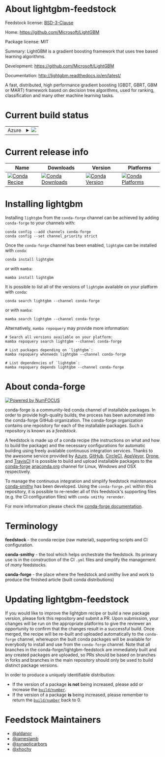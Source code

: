 About lightgbm-feedstock
========================

Feedstock license: [BSD-3-Clause](https://github.com/conda-forge/lightgbm-feedstock/blob/main/LICENSE.txt)

Home: https://github.com/Microsoft/LightGBM

Package license: MIT

Summary: LightGBM is a gradient boosting framework that uses tree based learning algorithms.

Development: https://github.com/Microsoft/LightGBM

Documentation: http://lightgbm.readthedocs.io/en/latest/

A fast, distributed, high performance gradient boosting (GBDT, GBRT, GBM or MART) framework based on decision tree algorithms, used for ranking, classification and many other machine learning tasks.


Current build status
====================


<table>
    
  <tr>
    <td>Azure</td>
    <td>
      <details>
        <summary>
          <a href="https://dev.azure.com/conda-forge/feedstock-builds/_build/latest?definitionId=5067&branchName=main">
            <img src="https://dev.azure.com/conda-forge/feedstock-builds/_apis/build/status/lightgbm-feedstock?branchName=main">
          </a>
        </summary>
        <table>
          <thead><tr><th>Variant</th><th>Status</th></tr></thead>
          <tbody><tr>
              <td>linux_64_c_compiler_version11c_stdlib_version2.17cuda_compilernvcccuda_compiler_version11.8cxx_compiler_version11implcpupython3.10.____cpython</td>
              <td>
                <a href="https://dev.azure.com/conda-forge/feedstock-builds/_build/latest?definitionId=5067&branchName=main">
                  <img src="https://dev.azure.com/conda-forge/feedstock-builds/_apis/build/status/lightgbm-feedstock?branchName=main&jobName=linux&configuration=linux%20linux_64_c_compiler_version11c_stdlib_version2.17cuda_compilernvcccuda_compiler_version11.8cxx_compiler_version11implcpupython3.10.____cpython" alt="variant">
                </a>
              </td>
            </tr><tr>
              <td>linux_64_c_compiler_version11c_stdlib_version2.17cuda_compilernvcccuda_compiler_version11.8cxx_compiler_version11implcpupython3.11.____cpython</td>
              <td>
                <a href="https://dev.azure.com/conda-forge/feedstock-builds/_build/latest?definitionId=5067&branchName=main">
                  <img src="https://dev.azure.com/conda-forge/feedstock-builds/_apis/build/status/lightgbm-feedstock?branchName=main&jobName=linux&configuration=linux%20linux_64_c_compiler_version11c_stdlib_version2.17cuda_compilernvcccuda_compiler_version11.8cxx_compiler_version11implcpupython3.11.____cpython" alt="variant">
                </a>
              </td>
            </tr><tr>
              <td>linux_64_c_compiler_version11c_stdlib_version2.17cuda_compilernvcccuda_compiler_version11.8cxx_compiler_version11implcpupython3.12.____cpython</td>
              <td>
                <a href="https://dev.azure.com/conda-forge/feedstock-builds/_build/latest?definitionId=5067&branchName=main">
                  <img src="https://dev.azure.com/conda-forge/feedstock-builds/_apis/build/status/lightgbm-feedstock?branchName=main&jobName=linux&configuration=linux%20linux_64_c_compiler_version11c_stdlib_version2.17cuda_compilernvcccuda_compiler_version11.8cxx_compiler_version11implcpupython3.12.____cpython" alt="variant">
                </a>
              </td>
            </tr><tr>
              <td>linux_64_c_compiler_version11c_stdlib_version2.17cuda_compilernvcccuda_compiler_version11.8cxx_compiler_version11implcpupython3.8.____cpython</td>
              <td>
                <a href="https://dev.azure.com/conda-forge/feedstock-builds/_build/latest?definitionId=5067&branchName=main">
                  <img src="https://dev.azure.com/conda-forge/feedstock-builds/_apis/build/status/lightgbm-feedstock?branchName=main&jobName=linux&configuration=linux%20linux_64_c_compiler_version11c_stdlib_version2.17cuda_compilernvcccuda_compiler_version11.8cxx_compiler_version11implcpupython3.8.____cpython" alt="variant">
                </a>
              </td>
            </tr><tr>
              <td>linux_64_c_compiler_version11c_stdlib_version2.17cuda_compilernvcccuda_compiler_version11.8cxx_compiler_version11implcpupython3.9.____cpython</td>
              <td>
                <a href="https://dev.azure.com/conda-forge/feedstock-builds/_build/latest?definitionId=5067&branchName=main">
                  <img src="https://dev.azure.com/conda-forge/feedstock-builds/_apis/build/status/lightgbm-feedstock?branchName=main&jobName=linux&configuration=linux%20linux_64_c_compiler_version11c_stdlib_version2.17cuda_compilernvcccuda_compiler_version11.8cxx_compiler_version11implcpupython3.9.____cpython" alt="variant">
                </a>
              </td>
            </tr><tr>
              <td>linux_64_c_compiler_version11c_stdlib_version2.17cuda_compilernvcccuda_compiler_version11.8cxx_compiler_version11implcudapython3.10.____cpython</td>
              <td>
                <a href="https://dev.azure.com/conda-forge/feedstock-builds/_build/latest?definitionId=5067&branchName=main">
                  <img src="https://dev.azure.com/conda-forge/feedstock-builds/_apis/build/status/lightgbm-feedstock?branchName=main&jobName=linux&configuration=linux%20linux_64_c_compiler_version11c_stdlib_version2.17cuda_compilernvcccuda_compiler_version11.8cxx_compiler_version11implcudapython3.10.____cpython" alt="variant">
                </a>
              </td>
            </tr><tr>
              <td>linux_64_c_compiler_version11c_stdlib_version2.17cuda_compilernvcccuda_compiler_version11.8cxx_compiler_version11implcudapython3.11.____cpython</td>
              <td>
                <a href="https://dev.azure.com/conda-forge/feedstock-builds/_build/latest?definitionId=5067&branchName=main">
                  <img src="https://dev.azure.com/conda-forge/feedstock-builds/_apis/build/status/lightgbm-feedstock?branchName=main&jobName=linux&configuration=linux%20linux_64_c_compiler_version11c_stdlib_version2.17cuda_compilernvcccuda_compiler_version11.8cxx_compiler_version11implcudapython3.11.____cpython" alt="variant">
                </a>
              </td>
            </tr><tr>
              <td>linux_64_c_compiler_version11c_stdlib_version2.17cuda_compilernvcccuda_compiler_version11.8cxx_compiler_version11implcudapython3.12.____cpython</td>
              <td>
                <a href="https://dev.azure.com/conda-forge/feedstock-builds/_build/latest?definitionId=5067&branchName=main">
                  <img src="https://dev.azure.com/conda-forge/feedstock-builds/_apis/build/status/lightgbm-feedstock?branchName=main&jobName=linux&configuration=linux%20linux_64_c_compiler_version11c_stdlib_version2.17cuda_compilernvcccuda_compiler_version11.8cxx_compiler_version11implcudapython3.12.____cpython" alt="variant">
                </a>
              </td>
            </tr><tr>
              <td>linux_64_c_compiler_version11c_stdlib_version2.17cuda_compilernvcccuda_compiler_version11.8cxx_compiler_version11implcudapython3.8.____cpython</td>
              <td>
                <a href="https://dev.azure.com/conda-forge/feedstock-builds/_build/latest?definitionId=5067&branchName=main">
                  <img src="https://dev.azure.com/conda-forge/feedstock-builds/_apis/build/status/lightgbm-feedstock?branchName=main&jobName=linux&configuration=linux%20linux_64_c_compiler_version11c_stdlib_version2.17cuda_compilernvcccuda_compiler_version11.8cxx_compiler_version11implcudapython3.8.____cpython" alt="variant">
                </a>
              </td>
            </tr><tr>
              <td>linux_64_c_compiler_version11c_stdlib_version2.17cuda_compilernvcccuda_compiler_version11.8cxx_compiler_version11implcudapython3.9.____cpython</td>
              <td>
                <a href="https://dev.azure.com/conda-forge/feedstock-builds/_build/latest?definitionId=5067&branchName=main">
                  <img src="https://dev.azure.com/conda-forge/feedstock-builds/_apis/build/status/lightgbm-feedstock?branchName=main&jobName=linux&configuration=linux%20linux_64_c_compiler_version11c_stdlib_version2.17cuda_compilernvcccuda_compiler_version11.8cxx_compiler_version11implcudapython3.9.____cpython" alt="variant">
                </a>
              </td>
            </tr><tr>
              <td>linux_64_c_compiler_version12c_stdlib_version2.12cuda_compilerNonecuda_compiler_versionNonecxx_compiler_version12implcpupython3.10.____cpython</td>
              <td>
                <a href="https://dev.azure.com/conda-forge/feedstock-builds/_build/latest?definitionId=5067&branchName=main">
                  <img src="https://dev.azure.com/conda-forge/feedstock-builds/_apis/build/status/lightgbm-feedstock?branchName=main&jobName=linux&configuration=linux%20linux_64_c_compiler_version12c_stdlib_version2.12cuda_compilerNonecuda_compiler_versionNonecxx_compiler_version12implcpupython3.10.____cpython" alt="variant">
                </a>
              </td>
            </tr><tr>
              <td>linux_64_c_compiler_version12c_stdlib_version2.12cuda_compilerNonecuda_compiler_versionNonecxx_compiler_version12implcpupython3.11.____cpython</td>
              <td>
                <a href="https://dev.azure.com/conda-forge/feedstock-builds/_build/latest?definitionId=5067&branchName=main">
                  <img src="https://dev.azure.com/conda-forge/feedstock-builds/_apis/build/status/lightgbm-feedstock?branchName=main&jobName=linux&configuration=linux%20linux_64_c_compiler_version12c_stdlib_version2.12cuda_compilerNonecuda_compiler_versionNonecxx_compiler_version12implcpupython3.11.____cpython" alt="variant">
                </a>
              </td>
            </tr><tr>
              <td>linux_64_c_compiler_version12c_stdlib_version2.12cuda_compilerNonecuda_compiler_versionNonecxx_compiler_version12implcpupython3.12.____cpython</td>
              <td>
                <a href="https://dev.azure.com/conda-forge/feedstock-builds/_build/latest?definitionId=5067&branchName=main">
                  <img src="https://dev.azure.com/conda-forge/feedstock-builds/_apis/build/status/lightgbm-feedstock?branchName=main&jobName=linux&configuration=linux%20linux_64_c_compiler_version12c_stdlib_version2.12cuda_compilerNonecuda_compiler_versionNonecxx_compiler_version12implcpupython3.12.____cpython" alt="variant">
                </a>
              </td>
            </tr><tr>
              <td>linux_64_c_compiler_version12c_stdlib_version2.12cuda_compilerNonecuda_compiler_versionNonecxx_compiler_version12implcpupython3.8.____cpython</td>
              <td>
                <a href="https://dev.azure.com/conda-forge/feedstock-builds/_build/latest?definitionId=5067&branchName=main">
                  <img src="https://dev.azure.com/conda-forge/feedstock-builds/_apis/build/status/lightgbm-feedstock?branchName=main&jobName=linux&configuration=linux%20linux_64_c_compiler_version12c_stdlib_version2.12cuda_compilerNonecuda_compiler_versionNonecxx_compiler_version12implcpupython3.8.____cpython" alt="variant">
                </a>
              </td>
            </tr><tr>
              <td>linux_64_c_compiler_version12c_stdlib_version2.12cuda_compilerNonecuda_compiler_versionNonecxx_compiler_version12implcpupython3.9.____cpython</td>
              <td>
                <a href="https://dev.azure.com/conda-forge/feedstock-builds/_build/latest?definitionId=5067&branchName=main">
                  <img src="https://dev.azure.com/conda-forge/feedstock-builds/_apis/build/status/lightgbm-feedstock?branchName=main&jobName=linux&configuration=linux%20linux_64_c_compiler_version12c_stdlib_version2.12cuda_compilerNonecuda_compiler_versionNonecxx_compiler_version12implcpupython3.9.____cpython" alt="variant">
                </a>
              </td>
            </tr><tr>
              <td>linux_64_c_compiler_version12c_stdlib_version2.12cuda_compilerNonecuda_compiler_versionNonecxx_compiler_version12implcudapython3.10.____cpython</td>
              <td>
                <a href="https://dev.azure.com/conda-forge/feedstock-builds/_build/latest?definitionId=5067&branchName=main">
                  <img src="https://dev.azure.com/conda-forge/feedstock-builds/_apis/build/status/lightgbm-feedstock?branchName=main&jobName=linux&configuration=linux%20linux_64_c_compiler_version12c_stdlib_version2.12cuda_compilerNonecuda_compiler_versionNonecxx_compiler_version12implcudapython3.10.____cpython" alt="variant">
                </a>
              </td>
            </tr><tr>
              <td>linux_64_c_compiler_version12c_stdlib_version2.12cuda_compilerNonecuda_compiler_versionNonecxx_compiler_version12implcudapython3.11.____cpython</td>
              <td>
                <a href="https://dev.azure.com/conda-forge/feedstock-builds/_build/latest?definitionId=5067&branchName=main">
                  <img src="https://dev.azure.com/conda-forge/feedstock-builds/_apis/build/status/lightgbm-feedstock?branchName=main&jobName=linux&configuration=linux%20linux_64_c_compiler_version12c_stdlib_version2.12cuda_compilerNonecuda_compiler_versionNonecxx_compiler_version12implcudapython3.11.____cpython" alt="variant">
                </a>
              </td>
            </tr><tr>
              <td>linux_64_c_compiler_version12c_stdlib_version2.12cuda_compilerNonecuda_compiler_versionNonecxx_compiler_version12implcudapython3.12.____cpython</td>
              <td>
                <a href="https://dev.azure.com/conda-forge/feedstock-builds/_build/latest?definitionId=5067&branchName=main">
                  <img src="https://dev.azure.com/conda-forge/feedstock-builds/_apis/build/status/lightgbm-feedstock?branchName=main&jobName=linux&configuration=linux%20linux_64_c_compiler_version12c_stdlib_version2.12cuda_compilerNonecuda_compiler_versionNonecxx_compiler_version12implcudapython3.12.____cpython" alt="variant">
                </a>
              </td>
            </tr><tr>
              <td>linux_64_c_compiler_version12c_stdlib_version2.12cuda_compilerNonecuda_compiler_versionNonecxx_compiler_version12implcudapython3.8.____cpython</td>
              <td>
                <a href="https://dev.azure.com/conda-forge/feedstock-builds/_build/latest?definitionId=5067&branchName=main">
                  <img src="https://dev.azure.com/conda-forge/feedstock-builds/_apis/build/status/lightgbm-feedstock?branchName=main&jobName=linux&configuration=linux%20linux_64_c_compiler_version12c_stdlib_version2.12cuda_compilerNonecuda_compiler_versionNonecxx_compiler_version12implcudapython3.8.____cpython" alt="variant">
                </a>
              </td>
            </tr><tr>
              <td>linux_64_c_compiler_version12c_stdlib_version2.12cuda_compilerNonecuda_compiler_versionNonecxx_compiler_version12implcudapython3.9.____cpython</td>
              <td>
                <a href="https://dev.azure.com/conda-forge/feedstock-builds/_build/latest?definitionId=5067&branchName=main">
                  <img src="https://dev.azure.com/conda-forge/feedstock-builds/_apis/build/status/lightgbm-feedstock?branchName=main&jobName=linux&configuration=linux%20linux_64_c_compiler_version12c_stdlib_version2.12cuda_compilerNonecuda_compiler_versionNonecxx_compiler_version12implcudapython3.9.____cpython" alt="variant">
                </a>
              </td>
            </tr><tr>
              <td>linux_64_c_compiler_version12c_stdlib_version2.17cuda_compilercuda-nvcccuda_compiler_version12.0cxx_compiler_version12implcpupython3.10.____cpython</td>
              <td>
                <a href="https://dev.azure.com/conda-forge/feedstock-builds/_build/latest?definitionId=5067&branchName=main">
                  <img src="https://dev.azure.com/conda-forge/feedstock-builds/_apis/build/status/lightgbm-feedstock?branchName=main&jobName=linux&configuration=linux%20linux_64_c_compiler_version12c_stdlib_version2.17cuda_compilercuda-nvcccuda_compiler_version12.0cxx_compiler_version12implcpupython3.10.____cpython" alt="variant">
                </a>
              </td>
            </tr><tr>
              <td>linux_64_c_compiler_version12c_stdlib_version2.17cuda_compilercuda-nvcccuda_compiler_version12.0cxx_compiler_version12implcpupython3.11.____cpython</td>
              <td>
                <a href="https://dev.azure.com/conda-forge/feedstock-builds/_build/latest?definitionId=5067&branchName=main">
                  <img src="https://dev.azure.com/conda-forge/feedstock-builds/_apis/build/status/lightgbm-feedstock?branchName=main&jobName=linux&configuration=linux%20linux_64_c_compiler_version12c_stdlib_version2.17cuda_compilercuda-nvcccuda_compiler_version12.0cxx_compiler_version12implcpupython3.11.____cpython" alt="variant">
                </a>
              </td>
            </tr><tr>
              <td>linux_64_c_compiler_version12c_stdlib_version2.17cuda_compilercuda-nvcccuda_compiler_version12.0cxx_compiler_version12implcpupython3.12.____cpython</td>
              <td>
                <a href="https://dev.azure.com/conda-forge/feedstock-builds/_build/latest?definitionId=5067&branchName=main">
                  <img src="https://dev.azure.com/conda-forge/feedstock-builds/_apis/build/status/lightgbm-feedstock?branchName=main&jobName=linux&configuration=linux%20linux_64_c_compiler_version12c_stdlib_version2.17cuda_compilercuda-nvcccuda_compiler_version12.0cxx_compiler_version12implcpupython3.12.____cpython" alt="variant">
                </a>
              </td>
            </tr><tr>
              <td>linux_64_c_compiler_version12c_stdlib_version2.17cuda_compilercuda-nvcccuda_compiler_version12.0cxx_compiler_version12implcpupython3.8.____cpython</td>
              <td>
                <a href="https://dev.azure.com/conda-forge/feedstock-builds/_build/latest?definitionId=5067&branchName=main">
                  <img src="https://dev.azure.com/conda-forge/feedstock-builds/_apis/build/status/lightgbm-feedstock?branchName=main&jobName=linux&configuration=linux%20linux_64_c_compiler_version12c_stdlib_version2.17cuda_compilercuda-nvcccuda_compiler_version12.0cxx_compiler_version12implcpupython3.8.____cpython" alt="variant">
                </a>
              </td>
            </tr><tr>
              <td>linux_64_c_compiler_version12c_stdlib_version2.17cuda_compilercuda-nvcccuda_compiler_version12.0cxx_compiler_version12implcpupython3.9.____cpython</td>
              <td>
                <a href="https://dev.azure.com/conda-forge/feedstock-builds/_build/latest?definitionId=5067&branchName=main">
                  <img src="https://dev.azure.com/conda-forge/feedstock-builds/_apis/build/status/lightgbm-feedstock?branchName=main&jobName=linux&configuration=linux%20linux_64_c_compiler_version12c_stdlib_version2.17cuda_compilercuda-nvcccuda_compiler_version12.0cxx_compiler_version12implcpupython3.9.____cpython" alt="variant">
                </a>
              </td>
            </tr><tr>
              <td>linux_64_c_compiler_version12c_stdlib_version2.17cuda_compilercuda-nvcccuda_compiler_version12.0cxx_compiler_version12implcudapython3.10.____cpython</td>
              <td>
                <a href="https://dev.azure.com/conda-forge/feedstock-builds/_build/latest?definitionId=5067&branchName=main">
                  <img src="https://dev.azure.com/conda-forge/feedstock-builds/_apis/build/status/lightgbm-feedstock?branchName=main&jobName=linux&configuration=linux%20linux_64_c_compiler_version12c_stdlib_version2.17cuda_compilercuda-nvcccuda_compiler_version12.0cxx_compiler_version12implcudapython3.10.____cpython" alt="variant">
                </a>
              </td>
            </tr><tr>
              <td>linux_64_c_compiler_version12c_stdlib_version2.17cuda_compilercuda-nvcccuda_compiler_version12.0cxx_compiler_version12implcudapython3.11.____cpython</td>
              <td>
                <a href="https://dev.azure.com/conda-forge/feedstock-builds/_build/latest?definitionId=5067&branchName=main">
                  <img src="https://dev.azure.com/conda-forge/feedstock-builds/_apis/build/status/lightgbm-feedstock?branchName=main&jobName=linux&configuration=linux%20linux_64_c_compiler_version12c_stdlib_version2.17cuda_compilercuda-nvcccuda_compiler_version12.0cxx_compiler_version12implcudapython3.11.____cpython" alt="variant">
                </a>
              </td>
            </tr><tr>
              <td>linux_64_c_compiler_version12c_stdlib_version2.17cuda_compilercuda-nvcccuda_compiler_version12.0cxx_compiler_version12implcudapython3.12.____cpython</td>
              <td>
                <a href="https://dev.azure.com/conda-forge/feedstock-builds/_build/latest?definitionId=5067&branchName=main">
                  <img src="https://dev.azure.com/conda-forge/feedstock-builds/_apis/build/status/lightgbm-feedstock?branchName=main&jobName=linux&configuration=linux%20linux_64_c_compiler_version12c_stdlib_version2.17cuda_compilercuda-nvcccuda_compiler_version12.0cxx_compiler_version12implcudapython3.12.____cpython" alt="variant">
                </a>
              </td>
            </tr><tr>
              <td>linux_64_c_compiler_version12c_stdlib_version2.17cuda_compilercuda-nvcccuda_compiler_version12.0cxx_compiler_version12implcudapython3.8.____cpython</td>
              <td>
                <a href="https://dev.azure.com/conda-forge/feedstock-builds/_build/latest?definitionId=5067&branchName=main">
                  <img src="https://dev.azure.com/conda-forge/feedstock-builds/_apis/build/status/lightgbm-feedstock?branchName=main&jobName=linux&configuration=linux%20linux_64_c_compiler_version12c_stdlib_version2.17cuda_compilercuda-nvcccuda_compiler_version12.0cxx_compiler_version12implcudapython3.8.____cpython" alt="variant">
                </a>
              </td>
            </tr><tr>
              <td>linux_64_c_compiler_version12c_stdlib_version2.17cuda_compilercuda-nvcccuda_compiler_version12.0cxx_compiler_version12implcudapython3.9.____cpython</td>
              <td>
                <a href="https://dev.azure.com/conda-forge/feedstock-builds/_build/latest?definitionId=5067&branchName=main">
                  <img src="https://dev.azure.com/conda-forge/feedstock-builds/_apis/build/status/lightgbm-feedstock?branchName=main&jobName=linux&configuration=linux%20linux_64_c_compiler_version12c_stdlib_version2.17cuda_compilercuda-nvcccuda_compiler_version12.0cxx_compiler_version12implcudapython3.9.____cpython" alt="variant">
                </a>
              </td>
            </tr><tr>
              <td>linux_aarch64_c_compiler_version11cuda_compilernvcccuda_compiler_version11.8cxx_compiler_version11implcpupython3.10.____cpython</td>
              <td>
                <a href="https://dev.azure.com/conda-forge/feedstock-builds/_build/latest?definitionId=5067&branchName=main">
                  <img src="https://dev.azure.com/conda-forge/feedstock-builds/_apis/build/status/lightgbm-feedstock?branchName=main&jobName=linux&configuration=linux%20linux_aarch64_c_compiler_version11cuda_compilernvcccuda_compiler_version11.8cxx_compiler_version11implcpupython3.10.____cpython" alt="variant">
                </a>
              </td>
            </tr><tr>
              <td>linux_aarch64_c_compiler_version11cuda_compilernvcccuda_compiler_version11.8cxx_compiler_version11implcpupython3.11.____cpython</td>
              <td>
                <a href="https://dev.azure.com/conda-forge/feedstock-builds/_build/latest?definitionId=5067&branchName=main">
                  <img src="https://dev.azure.com/conda-forge/feedstock-builds/_apis/build/status/lightgbm-feedstock?branchName=main&jobName=linux&configuration=linux%20linux_aarch64_c_compiler_version11cuda_compilernvcccuda_compiler_version11.8cxx_compiler_version11implcpupython3.11.____cpython" alt="variant">
                </a>
              </td>
            </tr><tr>
              <td>linux_aarch64_c_compiler_version11cuda_compilernvcccuda_compiler_version11.8cxx_compiler_version11implcpupython3.12.____cpython</td>
              <td>
                <a href="https://dev.azure.com/conda-forge/feedstock-builds/_build/latest?definitionId=5067&branchName=main">
                  <img src="https://dev.azure.com/conda-forge/feedstock-builds/_apis/build/status/lightgbm-feedstock?branchName=main&jobName=linux&configuration=linux%20linux_aarch64_c_compiler_version11cuda_compilernvcccuda_compiler_version11.8cxx_compiler_version11implcpupython3.12.____cpython" alt="variant">
                </a>
              </td>
            </tr><tr>
              <td>linux_aarch64_c_compiler_version11cuda_compilernvcccuda_compiler_version11.8cxx_compiler_version11implcpupython3.8.____cpython</td>
              <td>
                <a href="https://dev.azure.com/conda-forge/feedstock-builds/_build/latest?definitionId=5067&branchName=main">
                  <img src="https://dev.azure.com/conda-forge/feedstock-builds/_apis/build/status/lightgbm-feedstock?branchName=main&jobName=linux&configuration=linux%20linux_aarch64_c_compiler_version11cuda_compilernvcccuda_compiler_version11.8cxx_compiler_version11implcpupython3.8.____cpython" alt="variant">
                </a>
              </td>
            </tr><tr>
              <td>linux_aarch64_c_compiler_version11cuda_compilernvcccuda_compiler_version11.8cxx_compiler_version11implcpupython3.9.____cpython</td>
              <td>
                <a href="https://dev.azure.com/conda-forge/feedstock-builds/_build/latest?definitionId=5067&branchName=main">
                  <img src="https://dev.azure.com/conda-forge/feedstock-builds/_apis/build/status/lightgbm-feedstock?branchName=main&jobName=linux&configuration=linux%20linux_aarch64_c_compiler_version11cuda_compilernvcccuda_compiler_version11.8cxx_compiler_version11implcpupython3.9.____cpython" alt="variant">
                </a>
              </td>
            </tr><tr>
              <td>linux_aarch64_c_compiler_version11cuda_compilernvcccuda_compiler_version11.8cxx_compiler_version11implcudapython3.10.____cpython</td>
              <td>
                <a href="https://dev.azure.com/conda-forge/feedstock-builds/_build/latest?definitionId=5067&branchName=main">
                  <img src="https://dev.azure.com/conda-forge/feedstock-builds/_apis/build/status/lightgbm-feedstock?branchName=main&jobName=linux&configuration=linux%20linux_aarch64_c_compiler_version11cuda_compilernvcccuda_compiler_version11.8cxx_compiler_version11implcudapython3.10.____cpython" alt="variant">
                </a>
              </td>
            </tr><tr>
              <td>linux_aarch64_c_compiler_version11cuda_compilernvcccuda_compiler_version11.8cxx_compiler_version11implcudapython3.11.____cpython</td>
              <td>
                <a href="https://dev.azure.com/conda-forge/feedstock-builds/_build/latest?definitionId=5067&branchName=main">
                  <img src="https://dev.azure.com/conda-forge/feedstock-builds/_apis/build/status/lightgbm-feedstock?branchName=main&jobName=linux&configuration=linux%20linux_aarch64_c_compiler_version11cuda_compilernvcccuda_compiler_version11.8cxx_compiler_version11implcudapython3.11.____cpython" alt="variant">
                </a>
              </td>
            </tr><tr>
              <td>linux_aarch64_c_compiler_version11cuda_compilernvcccuda_compiler_version11.8cxx_compiler_version11implcudapython3.12.____cpython</td>
              <td>
                <a href="https://dev.azure.com/conda-forge/feedstock-builds/_build/latest?definitionId=5067&branchName=main">
                  <img src="https://dev.azure.com/conda-forge/feedstock-builds/_apis/build/status/lightgbm-feedstock?branchName=main&jobName=linux&configuration=linux%20linux_aarch64_c_compiler_version11cuda_compilernvcccuda_compiler_version11.8cxx_compiler_version11implcudapython3.12.____cpython" alt="variant">
                </a>
              </td>
            </tr><tr>
              <td>linux_aarch64_c_compiler_version11cuda_compilernvcccuda_compiler_version11.8cxx_compiler_version11implcudapython3.8.____cpython</td>
              <td>
                <a href="https://dev.azure.com/conda-forge/feedstock-builds/_build/latest?definitionId=5067&branchName=main">
                  <img src="https://dev.azure.com/conda-forge/feedstock-builds/_apis/build/status/lightgbm-feedstock?branchName=main&jobName=linux&configuration=linux%20linux_aarch64_c_compiler_version11cuda_compilernvcccuda_compiler_version11.8cxx_compiler_version11implcudapython3.8.____cpython" alt="variant">
                </a>
              </td>
            </tr><tr>
              <td>linux_aarch64_c_compiler_version11cuda_compilernvcccuda_compiler_version11.8cxx_compiler_version11implcudapython3.9.____cpython</td>
              <td>
                <a href="https://dev.azure.com/conda-forge/feedstock-builds/_build/latest?definitionId=5067&branchName=main">
                  <img src="https://dev.azure.com/conda-forge/feedstock-builds/_apis/build/status/lightgbm-feedstock?branchName=main&jobName=linux&configuration=linux%20linux_aarch64_c_compiler_version11cuda_compilernvcccuda_compiler_version11.8cxx_compiler_version11implcudapython3.9.____cpython" alt="variant">
                </a>
              </td>
            </tr><tr>
              <td>linux_aarch64_c_compiler_version12cuda_compilerNonecuda_compiler_versionNonecxx_compiler_version12implcpupython3.10.____cpython</td>
              <td>
                <a href="https://dev.azure.com/conda-forge/feedstock-builds/_build/latest?definitionId=5067&branchName=main">
                  <img src="https://dev.azure.com/conda-forge/feedstock-builds/_apis/build/status/lightgbm-feedstock?branchName=main&jobName=linux&configuration=linux%20linux_aarch64_c_compiler_version12cuda_compilerNonecuda_compiler_versionNonecxx_compiler_version12implcpupython3.10.____cpython" alt="variant">
                </a>
              </td>
            </tr><tr>
              <td>linux_aarch64_c_compiler_version12cuda_compilerNonecuda_compiler_versionNonecxx_compiler_version12implcpupython3.11.____cpython</td>
              <td>
                <a href="https://dev.azure.com/conda-forge/feedstock-builds/_build/latest?definitionId=5067&branchName=main">
                  <img src="https://dev.azure.com/conda-forge/feedstock-builds/_apis/build/status/lightgbm-feedstock?branchName=main&jobName=linux&configuration=linux%20linux_aarch64_c_compiler_version12cuda_compilerNonecuda_compiler_versionNonecxx_compiler_version12implcpupython3.11.____cpython" alt="variant">
                </a>
              </td>
            </tr><tr>
              <td>linux_aarch64_c_compiler_version12cuda_compilerNonecuda_compiler_versionNonecxx_compiler_version12implcpupython3.12.____cpython</td>
              <td>
                <a href="https://dev.azure.com/conda-forge/feedstock-builds/_build/latest?definitionId=5067&branchName=main">
                  <img src="https://dev.azure.com/conda-forge/feedstock-builds/_apis/build/status/lightgbm-feedstock?branchName=main&jobName=linux&configuration=linux%20linux_aarch64_c_compiler_version12cuda_compilerNonecuda_compiler_versionNonecxx_compiler_version12implcpupython3.12.____cpython" alt="variant">
                </a>
              </td>
            </tr><tr>
              <td>linux_aarch64_c_compiler_version12cuda_compilerNonecuda_compiler_versionNonecxx_compiler_version12implcpupython3.8.____cpython</td>
              <td>
                <a href="https://dev.azure.com/conda-forge/feedstock-builds/_build/latest?definitionId=5067&branchName=main">
                  <img src="https://dev.azure.com/conda-forge/feedstock-builds/_apis/build/status/lightgbm-feedstock?branchName=main&jobName=linux&configuration=linux%20linux_aarch64_c_compiler_version12cuda_compilerNonecuda_compiler_versionNonecxx_compiler_version12implcpupython3.8.____cpython" alt="variant">
                </a>
              </td>
            </tr><tr>
              <td>linux_aarch64_c_compiler_version12cuda_compilerNonecuda_compiler_versionNonecxx_compiler_version12implcpupython3.9.____cpython</td>
              <td>
                <a href="https://dev.azure.com/conda-forge/feedstock-builds/_build/latest?definitionId=5067&branchName=main">
                  <img src="https://dev.azure.com/conda-forge/feedstock-builds/_apis/build/status/lightgbm-feedstock?branchName=main&jobName=linux&configuration=linux%20linux_aarch64_c_compiler_version12cuda_compilerNonecuda_compiler_versionNonecxx_compiler_version12implcpupython3.9.____cpython" alt="variant">
                </a>
              </td>
            </tr><tr>
              <td>linux_aarch64_c_compiler_version12cuda_compilerNonecuda_compiler_versionNonecxx_compiler_version12implcudapython3.10.____cpython</td>
              <td>
                <a href="https://dev.azure.com/conda-forge/feedstock-builds/_build/latest?definitionId=5067&branchName=main">
                  <img src="https://dev.azure.com/conda-forge/feedstock-builds/_apis/build/status/lightgbm-feedstock?branchName=main&jobName=linux&configuration=linux%20linux_aarch64_c_compiler_version12cuda_compilerNonecuda_compiler_versionNonecxx_compiler_version12implcudapython3.10.____cpython" alt="variant">
                </a>
              </td>
            </tr><tr>
              <td>linux_aarch64_c_compiler_version12cuda_compilerNonecuda_compiler_versionNonecxx_compiler_version12implcudapython3.11.____cpython</td>
              <td>
                <a href="https://dev.azure.com/conda-forge/feedstock-builds/_build/latest?definitionId=5067&branchName=main">
                  <img src="https://dev.azure.com/conda-forge/feedstock-builds/_apis/build/status/lightgbm-feedstock?branchName=main&jobName=linux&configuration=linux%20linux_aarch64_c_compiler_version12cuda_compilerNonecuda_compiler_versionNonecxx_compiler_version12implcudapython3.11.____cpython" alt="variant">
                </a>
              </td>
            </tr><tr>
              <td>linux_aarch64_c_compiler_version12cuda_compilerNonecuda_compiler_versionNonecxx_compiler_version12implcudapython3.12.____cpython</td>
              <td>
                <a href="https://dev.azure.com/conda-forge/feedstock-builds/_build/latest?definitionId=5067&branchName=main">
                  <img src="https://dev.azure.com/conda-forge/feedstock-builds/_apis/build/status/lightgbm-feedstock?branchName=main&jobName=linux&configuration=linux%20linux_aarch64_c_compiler_version12cuda_compilerNonecuda_compiler_versionNonecxx_compiler_version12implcudapython3.12.____cpython" alt="variant">
                </a>
              </td>
            </tr><tr>
              <td>linux_aarch64_c_compiler_version12cuda_compilerNonecuda_compiler_versionNonecxx_compiler_version12implcudapython3.8.____cpython</td>
              <td>
                <a href="https://dev.azure.com/conda-forge/feedstock-builds/_build/latest?definitionId=5067&branchName=main">
                  <img src="https://dev.azure.com/conda-forge/feedstock-builds/_apis/build/status/lightgbm-feedstock?branchName=main&jobName=linux&configuration=linux%20linux_aarch64_c_compiler_version12cuda_compilerNonecuda_compiler_versionNonecxx_compiler_version12implcudapython3.8.____cpython" alt="variant">
                </a>
              </td>
            </tr><tr>
              <td>linux_aarch64_c_compiler_version12cuda_compilerNonecuda_compiler_versionNonecxx_compiler_version12implcudapython3.9.____cpython</td>
              <td>
                <a href="https://dev.azure.com/conda-forge/feedstock-builds/_build/latest?definitionId=5067&branchName=main">
                  <img src="https://dev.azure.com/conda-forge/feedstock-builds/_apis/build/status/lightgbm-feedstock?branchName=main&jobName=linux&configuration=linux%20linux_aarch64_c_compiler_version12cuda_compilerNonecuda_compiler_versionNonecxx_compiler_version12implcudapython3.9.____cpython" alt="variant">
                </a>
              </td>
            </tr><tr>
              <td>linux_aarch64_c_compiler_version12cuda_compilercuda-nvcccuda_compiler_version12.0cxx_compiler_version12implcpupython3.10.____cpython</td>
              <td>
                <a href="https://dev.azure.com/conda-forge/feedstock-builds/_build/latest?definitionId=5067&branchName=main">
                  <img src="https://dev.azure.com/conda-forge/feedstock-builds/_apis/build/status/lightgbm-feedstock?branchName=main&jobName=linux&configuration=linux%20linux_aarch64_c_compiler_version12cuda_compilercuda-nvcccuda_compiler_version12.0cxx_compiler_version12implcpupython3.10.____cpython" alt="variant">
                </a>
              </td>
            </tr><tr>
              <td>linux_aarch64_c_compiler_version12cuda_compilercuda-nvcccuda_compiler_version12.0cxx_compiler_version12implcpupython3.11.____cpython</td>
              <td>
                <a href="https://dev.azure.com/conda-forge/feedstock-builds/_build/latest?definitionId=5067&branchName=main">
                  <img src="https://dev.azure.com/conda-forge/feedstock-builds/_apis/build/status/lightgbm-feedstock?branchName=main&jobName=linux&configuration=linux%20linux_aarch64_c_compiler_version12cuda_compilercuda-nvcccuda_compiler_version12.0cxx_compiler_version12implcpupython3.11.____cpython" alt="variant">
                </a>
              </td>
            </tr><tr>
              <td>linux_aarch64_c_compiler_version12cuda_compilercuda-nvcccuda_compiler_version12.0cxx_compiler_version12implcpupython3.12.____cpython</td>
              <td>
                <a href="https://dev.azure.com/conda-forge/feedstock-builds/_build/latest?definitionId=5067&branchName=main">
                  <img src="https://dev.azure.com/conda-forge/feedstock-builds/_apis/build/status/lightgbm-feedstock?branchName=main&jobName=linux&configuration=linux%20linux_aarch64_c_compiler_version12cuda_compilercuda-nvcccuda_compiler_version12.0cxx_compiler_version12implcpupython3.12.____cpython" alt="variant">
                </a>
              </td>
            </tr><tr>
              <td>linux_aarch64_c_compiler_version12cuda_compilercuda-nvcccuda_compiler_version12.0cxx_compiler_version12implcpupython3.8.____cpython</td>
              <td>
                <a href="https://dev.azure.com/conda-forge/feedstock-builds/_build/latest?definitionId=5067&branchName=main">
                  <img src="https://dev.azure.com/conda-forge/feedstock-builds/_apis/build/status/lightgbm-feedstock?branchName=main&jobName=linux&configuration=linux%20linux_aarch64_c_compiler_version12cuda_compilercuda-nvcccuda_compiler_version12.0cxx_compiler_version12implcpupython3.8.____cpython" alt="variant">
                </a>
              </td>
            </tr><tr>
              <td>linux_aarch64_c_compiler_version12cuda_compilercuda-nvcccuda_compiler_version12.0cxx_compiler_version12implcpupython3.9.____cpython</td>
              <td>
                <a href="https://dev.azure.com/conda-forge/feedstock-builds/_build/latest?definitionId=5067&branchName=main">
                  <img src="https://dev.azure.com/conda-forge/feedstock-builds/_apis/build/status/lightgbm-feedstock?branchName=main&jobName=linux&configuration=linux%20linux_aarch64_c_compiler_version12cuda_compilercuda-nvcccuda_compiler_version12.0cxx_compiler_version12implcpupython3.9.____cpython" alt="variant">
                </a>
              </td>
            </tr><tr>
              <td>linux_aarch64_c_compiler_version12cuda_compilercuda-nvcccuda_compiler_version12.0cxx_compiler_version12implcudapython3.10.____cpython</td>
              <td>
                <a href="https://dev.azure.com/conda-forge/feedstock-builds/_build/latest?definitionId=5067&branchName=main">
                  <img src="https://dev.azure.com/conda-forge/feedstock-builds/_apis/build/status/lightgbm-feedstock?branchName=main&jobName=linux&configuration=linux%20linux_aarch64_c_compiler_version12cuda_compilercuda-nvcccuda_compiler_version12.0cxx_compiler_version12implcudapython3.10.____cpython" alt="variant">
                </a>
              </td>
            </tr><tr>
              <td>linux_aarch64_c_compiler_version12cuda_compilercuda-nvcccuda_compiler_version12.0cxx_compiler_version12implcudapython3.11.____cpython</td>
              <td>
                <a href="https://dev.azure.com/conda-forge/feedstock-builds/_build/latest?definitionId=5067&branchName=main">
                  <img src="https://dev.azure.com/conda-forge/feedstock-builds/_apis/build/status/lightgbm-feedstock?branchName=main&jobName=linux&configuration=linux%20linux_aarch64_c_compiler_version12cuda_compilercuda-nvcccuda_compiler_version12.0cxx_compiler_version12implcudapython3.11.____cpython" alt="variant">
                </a>
              </td>
            </tr><tr>
              <td>linux_aarch64_c_compiler_version12cuda_compilercuda-nvcccuda_compiler_version12.0cxx_compiler_version12implcudapython3.12.____cpython</td>
              <td>
                <a href="https://dev.azure.com/conda-forge/feedstock-builds/_build/latest?definitionId=5067&branchName=main">
                  <img src="https://dev.azure.com/conda-forge/feedstock-builds/_apis/build/status/lightgbm-feedstock?branchName=main&jobName=linux&configuration=linux%20linux_aarch64_c_compiler_version12cuda_compilercuda-nvcccuda_compiler_version12.0cxx_compiler_version12implcudapython3.12.____cpython" alt="variant">
                </a>
              </td>
            </tr><tr>
              <td>linux_aarch64_c_compiler_version12cuda_compilercuda-nvcccuda_compiler_version12.0cxx_compiler_version12implcudapython3.8.____cpython</td>
              <td>
                <a href="https://dev.azure.com/conda-forge/feedstock-builds/_build/latest?definitionId=5067&branchName=main">
                  <img src="https://dev.azure.com/conda-forge/feedstock-builds/_apis/build/status/lightgbm-feedstock?branchName=main&jobName=linux&configuration=linux%20linux_aarch64_c_compiler_version12cuda_compilercuda-nvcccuda_compiler_version12.0cxx_compiler_version12implcudapython3.8.____cpython" alt="variant">
                </a>
              </td>
            </tr><tr>
              <td>linux_aarch64_c_compiler_version12cuda_compilercuda-nvcccuda_compiler_version12.0cxx_compiler_version12implcudapython3.9.____cpython</td>
              <td>
                <a href="https://dev.azure.com/conda-forge/feedstock-builds/_build/latest?definitionId=5067&branchName=main">
                  <img src="https://dev.azure.com/conda-forge/feedstock-builds/_apis/build/status/lightgbm-feedstock?branchName=main&jobName=linux&configuration=linux%20linux_aarch64_c_compiler_version12cuda_compilercuda-nvcccuda_compiler_version12.0cxx_compiler_version12implcudapython3.9.____cpython" alt="variant">
                </a>
              </td>
            </tr><tr>
              <td>linux_ppc64le_c_compiler_version11cuda_compilernvcccuda_compiler_version11.8cxx_compiler_version11implcpupython3.10.____cpython</td>
              <td>
                <a href="https://dev.azure.com/conda-forge/feedstock-builds/_build/latest?definitionId=5067&branchName=main">
                  <img src="https://dev.azure.com/conda-forge/feedstock-builds/_apis/build/status/lightgbm-feedstock?branchName=main&jobName=linux&configuration=linux%20linux_ppc64le_c_compiler_version11cuda_compilernvcccuda_compiler_version11.8cxx_compiler_version11implcpupython3.10.____cpython" alt="variant">
                </a>
              </td>
            </tr><tr>
              <td>linux_ppc64le_c_compiler_version11cuda_compilernvcccuda_compiler_version11.8cxx_compiler_version11implcpupython3.11.____cpython</td>
              <td>
                <a href="https://dev.azure.com/conda-forge/feedstock-builds/_build/latest?definitionId=5067&branchName=main">
                  <img src="https://dev.azure.com/conda-forge/feedstock-builds/_apis/build/status/lightgbm-feedstock?branchName=main&jobName=linux&configuration=linux%20linux_ppc64le_c_compiler_version11cuda_compilernvcccuda_compiler_version11.8cxx_compiler_version11implcpupython3.11.____cpython" alt="variant">
                </a>
              </td>
            </tr><tr>
              <td>linux_ppc64le_c_compiler_version11cuda_compilernvcccuda_compiler_version11.8cxx_compiler_version11implcpupython3.12.____cpython</td>
              <td>
                <a href="https://dev.azure.com/conda-forge/feedstock-builds/_build/latest?definitionId=5067&branchName=main">
                  <img src="https://dev.azure.com/conda-forge/feedstock-builds/_apis/build/status/lightgbm-feedstock?branchName=main&jobName=linux&configuration=linux%20linux_ppc64le_c_compiler_version11cuda_compilernvcccuda_compiler_version11.8cxx_compiler_version11implcpupython3.12.____cpython" alt="variant">
                </a>
              </td>
            </tr><tr>
              <td>linux_ppc64le_c_compiler_version11cuda_compilernvcccuda_compiler_version11.8cxx_compiler_version11implcpupython3.8.____cpython</td>
              <td>
                <a href="https://dev.azure.com/conda-forge/feedstock-builds/_build/latest?definitionId=5067&branchName=main">
                  <img src="https://dev.azure.com/conda-forge/feedstock-builds/_apis/build/status/lightgbm-feedstock?branchName=main&jobName=linux&configuration=linux%20linux_ppc64le_c_compiler_version11cuda_compilernvcccuda_compiler_version11.8cxx_compiler_version11implcpupython3.8.____cpython" alt="variant">
                </a>
              </td>
            </tr><tr>
              <td>linux_ppc64le_c_compiler_version11cuda_compilernvcccuda_compiler_version11.8cxx_compiler_version11implcpupython3.9.____cpython</td>
              <td>
                <a href="https://dev.azure.com/conda-forge/feedstock-builds/_build/latest?definitionId=5067&branchName=main">
                  <img src="https://dev.azure.com/conda-forge/feedstock-builds/_apis/build/status/lightgbm-feedstock?branchName=main&jobName=linux&configuration=linux%20linux_ppc64le_c_compiler_version11cuda_compilernvcccuda_compiler_version11.8cxx_compiler_version11implcpupython3.9.____cpython" alt="variant">
                </a>
              </td>
            </tr><tr>
              <td>linux_ppc64le_c_compiler_version11cuda_compilernvcccuda_compiler_version11.8cxx_compiler_version11implcudapython3.10.____cpython</td>
              <td>
                <a href="https://dev.azure.com/conda-forge/feedstock-builds/_build/latest?definitionId=5067&branchName=main">
                  <img src="https://dev.azure.com/conda-forge/feedstock-builds/_apis/build/status/lightgbm-feedstock?branchName=main&jobName=linux&configuration=linux%20linux_ppc64le_c_compiler_version11cuda_compilernvcccuda_compiler_version11.8cxx_compiler_version11implcudapython3.10.____cpython" alt="variant">
                </a>
              </td>
            </tr><tr>
              <td>linux_ppc64le_c_compiler_version11cuda_compilernvcccuda_compiler_version11.8cxx_compiler_version11implcudapython3.11.____cpython</td>
              <td>
                <a href="https://dev.azure.com/conda-forge/feedstock-builds/_build/latest?definitionId=5067&branchName=main">
                  <img src="https://dev.azure.com/conda-forge/feedstock-builds/_apis/build/status/lightgbm-feedstock?branchName=main&jobName=linux&configuration=linux%20linux_ppc64le_c_compiler_version11cuda_compilernvcccuda_compiler_version11.8cxx_compiler_version11implcudapython3.11.____cpython" alt="variant">
                </a>
              </td>
            </tr><tr>
              <td>linux_ppc64le_c_compiler_version11cuda_compilernvcccuda_compiler_version11.8cxx_compiler_version11implcudapython3.12.____cpython</td>
              <td>
                <a href="https://dev.azure.com/conda-forge/feedstock-builds/_build/latest?definitionId=5067&branchName=main">
                  <img src="https://dev.azure.com/conda-forge/feedstock-builds/_apis/build/status/lightgbm-feedstock?branchName=main&jobName=linux&configuration=linux%20linux_ppc64le_c_compiler_version11cuda_compilernvcccuda_compiler_version11.8cxx_compiler_version11implcudapython3.12.____cpython" alt="variant">
                </a>
              </td>
            </tr><tr>
              <td>linux_ppc64le_c_compiler_version11cuda_compilernvcccuda_compiler_version11.8cxx_compiler_version11implcudapython3.8.____cpython</td>
              <td>
                <a href="https://dev.azure.com/conda-forge/feedstock-builds/_build/latest?definitionId=5067&branchName=main">
                  <img src="https://dev.azure.com/conda-forge/feedstock-builds/_apis/build/status/lightgbm-feedstock?branchName=main&jobName=linux&configuration=linux%20linux_ppc64le_c_compiler_version11cuda_compilernvcccuda_compiler_version11.8cxx_compiler_version11implcudapython3.8.____cpython" alt="variant">
                </a>
              </td>
            </tr><tr>
              <td>linux_ppc64le_c_compiler_version11cuda_compilernvcccuda_compiler_version11.8cxx_compiler_version11implcudapython3.9.____cpython</td>
              <td>
                <a href="https://dev.azure.com/conda-forge/feedstock-builds/_build/latest?definitionId=5067&branchName=main">
                  <img src="https://dev.azure.com/conda-forge/feedstock-builds/_apis/build/status/lightgbm-feedstock?branchName=main&jobName=linux&configuration=linux%20linux_ppc64le_c_compiler_version11cuda_compilernvcccuda_compiler_version11.8cxx_compiler_version11implcudapython3.9.____cpython" alt="variant">
                </a>
              </td>
            </tr><tr>
              <td>linux_ppc64le_c_compiler_version12cuda_compilerNonecuda_compiler_versionNonecxx_compiler_version12implcpupython3.10.____cpython</td>
              <td>
                <a href="https://dev.azure.com/conda-forge/feedstock-builds/_build/latest?definitionId=5067&branchName=main">
                  <img src="https://dev.azure.com/conda-forge/feedstock-builds/_apis/build/status/lightgbm-feedstock?branchName=main&jobName=linux&configuration=linux%20linux_ppc64le_c_compiler_version12cuda_compilerNonecuda_compiler_versionNonecxx_compiler_version12implcpupython3.10.____cpython" alt="variant">
                </a>
              </td>
            </tr><tr>
              <td>linux_ppc64le_c_compiler_version12cuda_compilerNonecuda_compiler_versionNonecxx_compiler_version12implcpupython3.11.____cpython</td>
              <td>
                <a href="https://dev.azure.com/conda-forge/feedstock-builds/_build/latest?definitionId=5067&branchName=main">
                  <img src="https://dev.azure.com/conda-forge/feedstock-builds/_apis/build/status/lightgbm-feedstock?branchName=main&jobName=linux&configuration=linux%20linux_ppc64le_c_compiler_version12cuda_compilerNonecuda_compiler_versionNonecxx_compiler_version12implcpupython3.11.____cpython" alt="variant">
                </a>
              </td>
            </tr><tr>
              <td>linux_ppc64le_c_compiler_version12cuda_compilerNonecuda_compiler_versionNonecxx_compiler_version12implcpupython3.12.____cpython</td>
              <td>
                <a href="https://dev.azure.com/conda-forge/feedstock-builds/_build/latest?definitionId=5067&branchName=main">
                  <img src="https://dev.azure.com/conda-forge/feedstock-builds/_apis/build/status/lightgbm-feedstock?branchName=main&jobName=linux&configuration=linux%20linux_ppc64le_c_compiler_version12cuda_compilerNonecuda_compiler_versionNonecxx_compiler_version12implcpupython3.12.____cpython" alt="variant">
                </a>
              </td>
            </tr><tr>
              <td>linux_ppc64le_c_compiler_version12cuda_compilerNonecuda_compiler_versionNonecxx_compiler_version12implcpupython3.8.____cpython</td>
              <td>
                <a href="https://dev.azure.com/conda-forge/feedstock-builds/_build/latest?definitionId=5067&branchName=main">
                  <img src="https://dev.azure.com/conda-forge/feedstock-builds/_apis/build/status/lightgbm-feedstock?branchName=main&jobName=linux&configuration=linux%20linux_ppc64le_c_compiler_version12cuda_compilerNonecuda_compiler_versionNonecxx_compiler_version12implcpupython3.8.____cpython" alt="variant">
                </a>
              </td>
            </tr><tr>
              <td>linux_ppc64le_c_compiler_version12cuda_compilerNonecuda_compiler_versionNonecxx_compiler_version12implcpupython3.9.____cpython</td>
              <td>
                <a href="https://dev.azure.com/conda-forge/feedstock-builds/_build/latest?definitionId=5067&branchName=main">
                  <img src="https://dev.azure.com/conda-forge/feedstock-builds/_apis/build/status/lightgbm-feedstock?branchName=main&jobName=linux&configuration=linux%20linux_ppc64le_c_compiler_version12cuda_compilerNonecuda_compiler_versionNonecxx_compiler_version12implcpupython3.9.____cpython" alt="variant">
                </a>
              </td>
            </tr><tr>
              <td>linux_ppc64le_c_compiler_version12cuda_compilerNonecuda_compiler_versionNonecxx_compiler_version12implcudapython3.10.____cpython</td>
              <td>
                <a href="https://dev.azure.com/conda-forge/feedstock-builds/_build/latest?definitionId=5067&branchName=main">
                  <img src="https://dev.azure.com/conda-forge/feedstock-builds/_apis/build/status/lightgbm-feedstock?branchName=main&jobName=linux&configuration=linux%20linux_ppc64le_c_compiler_version12cuda_compilerNonecuda_compiler_versionNonecxx_compiler_version12implcudapython3.10.____cpython" alt="variant">
                </a>
              </td>
            </tr><tr>
              <td>linux_ppc64le_c_compiler_version12cuda_compilerNonecuda_compiler_versionNonecxx_compiler_version12implcudapython3.11.____cpython</td>
              <td>
                <a href="https://dev.azure.com/conda-forge/feedstock-builds/_build/latest?definitionId=5067&branchName=main">
                  <img src="https://dev.azure.com/conda-forge/feedstock-builds/_apis/build/status/lightgbm-feedstock?branchName=main&jobName=linux&configuration=linux%20linux_ppc64le_c_compiler_version12cuda_compilerNonecuda_compiler_versionNonecxx_compiler_version12implcudapython3.11.____cpython" alt="variant">
                </a>
              </td>
            </tr><tr>
              <td>linux_ppc64le_c_compiler_version12cuda_compilerNonecuda_compiler_versionNonecxx_compiler_version12implcudapython3.12.____cpython</td>
              <td>
                <a href="https://dev.azure.com/conda-forge/feedstock-builds/_build/latest?definitionId=5067&branchName=main">
                  <img src="https://dev.azure.com/conda-forge/feedstock-builds/_apis/build/status/lightgbm-feedstock?branchName=main&jobName=linux&configuration=linux%20linux_ppc64le_c_compiler_version12cuda_compilerNonecuda_compiler_versionNonecxx_compiler_version12implcudapython3.12.____cpython" alt="variant">
                </a>
              </td>
            </tr><tr>
              <td>linux_ppc64le_c_compiler_version12cuda_compilerNonecuda_compiler_versionNonecxx_compiler_version12implcudapython3.8.____cpython</td>
              <td>
                <a href="https://dev.azure.com/conda-forge/feedstock-builds/_build/latest?definitionId=5067&branchName=main">
                  <img src="https://dev.azure.com/conda-forge/feedstock-builds/_apis/build/status/lightgbm-feedstock?branchName=main&jobName=linux&configuration=linux%20linux_ppc64le_c_compiler_version12cuda_compilerNonecuda_compiler_versionNonecxx_compiler_version12implcudapython3.8.____cpython" alt="variant">
                </a>
              </td>
            </tr><tr>
              <td>linux_ppc64le_c_compiler_version12cuda_compilerNonecuda_compiler_versionNonecxx_compiler_version12implcudapython3.9.____cpython</td>
              <td>
                <a href="https://dev.azure.com/conda-forge/feedstock-builds/_build/latest?definitionId=5067&branchName=main">
                  <img src="https://dev.azure.com/conda-forge/feedstock-builds/_apis/build/status/lightgbm-feedstock?branchName=main&jobName=linux&configuration=linux%20linux_ppc64le_c_compiler_version12cuda_compilerNonecuda_compiler_versionNonecxx_compiler_version12implcudapython3.9.____cpython" alt="variant">
                </a>
              </td>
            </tr><tr>
              <td>linux_ppc64le_c_compiler_version12cuda_compilercuda-nvcccuda_compiler_version12.0cxx_compiler_version12implcpupython3.10.____cpython</td>
              <td>
                <a href="https://dev.azure.com/conda-forge/feedstock-builds/_build/latest?definitionId=5067&branchName=main">
                  <img src="https://dev.azure.com/conda-forge/feedstock-builds/_apis/build/status/lightgbm-feedstock?branchName=main&jobName=linux&configuration=linux%20linux_ppc64le_c_compiler_version12cuda_compilercuda-nvcccuda_compiler_version12.0cxx_compiler_version12implcpupython3.10.____cpython" alt="variant">
                </a>
              </td>
            </tr><tr>
              <td>linux_ppc64le_c_compiler_version12cuda_compilercuda-nvcccuda_compiler_version12.0cxx_compiler_version12implcpupython3.11.____cpython</td>
              <td>
                <a href="https://dev.azure.com/conda-forge/feedstock-builds/_build/latest?definitionId=5067&branchName=main">
                  <img src="https://dev.azure.com/conda-forge/feedstock-builds/_apis/build/status/lightgbm-feedstock?branchName=main&jobName=linux&configuration=linux%20linux_ppc64le_c_compiler_version12cuda_compilercuda-nvcccuda_compiler_version12.0cxx_compiler_version12implcpupython3.11.____cpython" alt="variant">
                </a>
              </td>
            </tr><tr>
              <td>linux_ppc64le_c_compiler_version12cuda_compilercuda-nvcccuda_compiler_version12.0cxx_compiler_version12implcpupython3.12.____cpython</td>
              <td>
                <a href="https://dev.azure.com/conda-forge/feedstock-builds/_build/latest?definitionId=5067&branchName=main">
                  <img src="https://dev.azure.com/conda-forge/feedstock-builds/_apis/build/status/lightgbm-feedstock?branchName=main&jobName=linux&configuration=linux%20linux_ppc64le_c_compiler_version12cuda_compilercuda-nvcccuda_compiler_version12.0cxx_compiler_version12implcpupython3.12.____cpython" alt="variant">
                </a>
              </td>
            </tr><tr>
              <td>linux_ppc64le_c_compiler_version12cuda_compilercuda-nvcccuda_compiler_version12.0cxx_compiler_version12implcpupython3.8.____cpython</td>
              <td>
                <a href="https://dev.azure.com/conda-forge/feedstock-builds/_build/latest?definitionId=5067&branchName=main">
                  <img src="https://dev.azure.com/conda-forge/feedstock-builds/_apis/build/status/lightgbm-feedstock?branchName=main&jobName=linux&configuration=linux%20linux_ppc64le_c_compiler_version12cuda_compilercuda-nvcccuda_compiler_version12.0cxx_compiler_version12implcpupython3.8.____cpython" alt="variant">
                </a>
              </td>
            </tr><tr>
              <td>linux_ppc64le_c_compiler_version12cuda_compilercuda-nvcccuda_compiler_version12.0cxx_compiler_version12implcpupython3.9.____cpython</td>
              <td>
                <a href="https://dev.azure.com/conda-forge/feedstock-builds/_build/latest?definitionId=5067&branchName=main">
                  <img src="https://dev.azure.com/conda-forge/feedstock-builds/_apis/build/status/lightgbm-feedstock?branchName=main&jobName=linux&configuration=linux%20linux_ppc64le_c_compiler_version12cuda_compilercuda-nvcccuda_compiler_version12.0cxx_compiler_version12implcpupython3.9.____cpython" alt="variant">
                </a>
              </td>
            </tr><tr>
              <td>linux_ppc64le_c_compiler_version12cuda_compilercuda-nvcccuda_compiler_version12.0cxx_compiler_version12implcudapython3.10.____cpython</td>
              <td>
                <a href="https://dev.azure.com/conda-forge/feedstock-builds/_build/latest?definitionId=5067&branchName=main">
                  <img src="https://dev.azure.com/conda-forge/feedstock-builds/_apis/build/status/lightgbm-feedstock?branchName=main&jobName=linux&configuration=linux%20linux_ppc64le_c_compiler_version12cuda_compilercuda-nvcccuda_compiler_version12.0cxx_compiler_version12implcudapython3.10.____cpython" alt="variant">
                </a>
              </td>
            </tr><tr>
              <td>linux_ppc64le_c_compiler_version12cuda_compilercuda-nvcccuda_compiler_version12.0cxx_compiler_version12implcudapython3.11.____cpython</td>
              <td>
                <a href="https://dev.azure.com/conda-forge/feedstock-builds/_build/latest?definitionId=5067&branchName=main">
                  <img src="https://dev.azure.com/conda-forge/feedstock-builds/_apis/build/status/lightgbm-feedstock?branchName=main&jobName=linux&configuration=linux%20linux_ppc64le_c_compiler_version12cuda_compilercuda-nvcccuda_compiler_version12.0cxx_compiler_version12implcudapython3.11.____cpython" alt="variant">
                </a>
              </td>
            </tr><tr>
              <td>linux_ppc64le_c_compiler_version12cuda_compilercuda-nvcccuda_compiler_version12.0cxx_compiler_version12implcudapython3.12.____cpython</td>
              <td>
                <a href="https://dev.azure.com/conda-forge/feedstock-builds/_build/latest?definitionId=5067&branchName=main">
                  <img src="https://dev.azure.com/conda-forge/feedstock-builds/_apis/build/status/lightgbm-feedstock?branchName=main&jobName=linux&configuration=linux%20linux_ppc64le_c_compiler_version12cuda_compilercuda-nvcccuda_compiler_version12.0cxx_compiler_version12implcudapython3.12.____cpython" alt="variant">
                </a>
              </td>
            </tr><tr>
              <td>linux_ppc64le_c_compiler_version12cuda_compilercuda-nvcccuda_compiler_version12.0cxx_compiler_version12implcudapython3.8.____cpython</td>
              <td>
                <a href="https://dev.azure.com/conda-forge/feedstock-builds/_build/latest?definitionId=5067&branchName=main">
                  <img src="https://dev.azure.com/conda-forge/feedstock-builds/_apis/build/status/lightgbm-feedstock?branchName=main&jobName=linux&configuration=linux%20linux_ppc64le_c_compiler_version12cuda_compilercuda-nvcccuda_compiler_version12.0cxx_compiler_version12implcudapython3.8.____cpython" alt="variant">
                </a>
              </td>
            </tr><tr>
              <td>linux_ppc64le_c_compiler_version12cuda_compilercuda-nvcccuda_compiler_version12.0cxx_compiler_version12implcudapython3.9.____cpython</td>
              <td>
                <a href="https://dev.azure.com/conda-forge/feedstock-builds/_build/latest?definitionId=5067&branchName=main">
                  <img src="https://dev.azure.com/conda-forge/feedstock-builds/_apis/build/status/lightgbm-feedstock?branchName=main&jobName=linux&configuration=linux%20linux_ppc64le_c_compiler_version12cuda_compilercuda-nvcccuda_compiler_version12.0cxx_compiler_version12implcudapython3.9.____cpython" alt="variant">
                </a>
              </td>
            </tr><tr>
              <td>osx_64_python3.10.____cpython</td>
              <td>
                <a href="https://dev.azure.com/conda-forge/feedstock-builds/_build/latest?definitionId=5067&branchName=main">
                  <img src="https://dev.azure.com/conda-forge/feedstock-builds/_apis/build/status/lightgbm-feedstock?branchName=main&jobName=osx&configuration=osx%20osx_64_python3.10.____cpython" alt="variant">
                </a>
              </td>
            </tr><tr>
              <td>osx_64_python3.11.____cpython</td>
              <td>
                <a href="https://dev.azure.com/conda-forge/feedstock-builds/_build/latest?definitionId=5067&branchName=main">
                  <img src="https://dev.azure.com/conda-forge/feedstock-builds/_apis/build/status/lightgbm-feedstock?branchName=main&jobName=osx&configuration=osx%20osx_64_python3.11.____cpython" alt="variant">
                </a>
              </td>
            </tr><tr>
              <td>osx_64_python3.12.____cpython</td>
              <td>
                <a href="https://dev.azure.com/conda-forge/feedstock-builds/_build/latest?definitionId=5067&branchName=main">
                  <img src="https://dev.azure.com/conda-forge/feedstock-builds/_apis/build/status/lightgbm-feedstock?branchName=main&jobName=osx&configuration=osx%20osx_64_python3.12.____cpython" alt="variant">
                </a>
              </td>
            </tr><tr>
              <td>osx_64_python3.8.____cpython</td>
              <td>
                <a href="https://dev.azure.com/conda-forge/feedstock-builds/_build/latest?definitionId=5067&branchName=main">
                  <img src="https://dev.azure.com/conda-forge/feedstock-builds/_apis/build/status/lightgbm-feedstock?branchName=main&jobName=osx&configuration=osx%20osx_64_python3.8.____cpython" alt="variant">
                </a>
              </td>
            </tr><tr>
              <td>osx_64_python3.9.____cpython</td>
              <td>
                <a href="https://dev.azure.com/conda-forge/feedstock-builds/_build/latest?definitionId=5067&branchName=main">
                  <img src="https://dev.azure.com/conda-forge/feedstock-builds/_apis/build/status/lightgbm-feedstock?branchName=main&jobName=osx&configuration=osx%20osx_64_python3.9.____cpython" alt="variant">
                </a>
              </td>
            </tr><tr>
              <td>osx_arm64_python3.10.____cpython</td>
              <td>
                <a href="https://dev.azure.com/conda-forge/feedstock-builds/_build/latest?definitionId=5067&branchName=main">
                  <img src="https://dev.azure.com/conda-forge/feedstock-builds/_apis/build/status/lightgbm-feedstock?branchName=main&jobName=osx&configuration=osx%20osx_arm64_python3.10.____cpython" alt="variant">
                </a>
              </td>
            </tr><tr>
              <td>osx_arm64_python3.11.____cpython</td>
              <td>
                <a href="https://dev.azure.com/conda-forge/feedstock-builds/_build/latest?definitionId=5067&branchName=main">
                  <img src="https://dev.azure.com/conda-forge/feedstock-builds/_apis/build/status/lightgbm-feedstock?branchName=main&jobName=osx&configuration=osx%20osx_arm64_python3.11.____cpython" alt="variant">
                </a>
              </td>
            </tr><tr>
              <td>osx_arm64_python3.12.____cpython</td>
              <td>
                <a href="https://dev.azure.com/conda-forge/feedstock-builds/_build/latest?definitionId=5067&branchName=main">
                  <img src="https://dev.azure.com/conda-forge/feedstock-builds/_apis/build/status/lightgbm-feedstock?branchName=main&jobName=osx&configuration=osx%20osx_arm64_python3.12.____cpython" alt="variant">
                </a>
              </td>
            </tr><tr>
              <td>osx_arm64_python3.8.____cpython</td>
              <td>
                <a href="https://dev.azure.com/conda-forge/feedstock-builds/_build/latest?definitionId=5067&branchName=main">
                  <img src="https://dev.azure.com/conda-forge/feedstock-builds/_apis/build/status/lightgbm-feedstock?branchName=main&jobName=osx&configuration=osx%20osx_arm64_python3.8.____cpython" alt="variant">
                </a>
              </td>
            </tr><tr>
              <td>osx_arm64_python3.9.____cpython</td>
              <td>
                <a href="https://dev.azure.com/conda-forge/feedstock-builds/_build/latest?definitionId=5067&branchName=main">
                  <img src="https://dev.azure.com/conda-forge/feedstock-builds/_apis/build/status/lightgbm-feedstock?branchName=main&jobName=osx&configuration=osx%20osx_arm64_python3.9.____cpython" alt="variant">
                </a>
              </td>
            </tr><tr>
              <td>win_64_cuda_compilerNonecuda_compiler_versionNoneimplcpupython3.10.____cpython</td>
              <td>
                <a href="https://dev.azure.com/conda-forge/feedstock-builds/_build/latest?definitionId=5067&branchName=main">
                  <img src="https://dev.azure.com/conda-forge/feedstock-builds/_apis/build/status/lightgbm-feedstock?branchName=main&jobName=win&configuration=win%20win_64_cuda_compilerNonecuda_compiler_versionNoneimplcpupython3.10.____cpython" alt="variant">
                </a>
              </td>
            </tr><tr>
              <td>win_64_cuda_compilerNonecuda_compiler_versionNoneimplcpupython3.11.____cpython</td>
              <td>
                <a href="https://dev.azure.com/conda-forge/feedstock-builds/_build/latest?definitionId=5067&branchName=main">
                  <img src="https://dev.azure.com/conda-forge/feedstock-builds/_apis/build/status/lightgbm-feedstock?branchName=main&jobName=win&configuration=win%20win_64_cuda_compilerNonecuda_compiler_versionNoneimplcpupython3.11.____cpython" alt="variant">
                </a>
              </td>
            </tr><tr>
              <td>win_64_cuda_compilerNonecuda_compiler_versionNoneimplcpupython3.12.____cpython</td>
              <td>
                <a href="https://dev.azure.com/conda-forge/feedstock-builds/_build/latest?definitionId=5067&branchName=main">
                  <img src="https://dev.azure.com/conda-forge/feedstock-builds/_apis/build/status/lightgbm-feedstock?branchName=main&jobName=win&configuration=win%20win_64_cuda_compilerNonecuda_compiler_versionNoneimplcpupython3.12.____cpython" alt="variant">
                </a>
              </td>
            </tr><tr>
              <td>win_64_cuda_compilerNonecuda_compiler_versionNoneimplcpupython3.8.____cpython</td>
              <td>
                <a href="https://dev.azure.com/conda-forge/feedstock-builds/_build/latest?definitionId=5067&branchName=main">
                  <img src="https://dev.azure.com/conda-forge/feedstock-builds/_apis/build/status/lightgbm-feedstock?branchName=main&jobName=win&configuration=win%20win_64_cuda_compilerNonecuda_compiler_versionNoneimplcpupython3.8.____cpython" alt="variant">
                </a>
              </td>
            </tr><tr>
              <td>win_64_cuda_compilerNonecuda_compiler_versionNoneimplcpupython3.9.____cpython</td>
              <td>
                <a href="https://dev.azure.com/conda-forge/feedstock-builds/_build/latest?definitionId=5067&branchName=main">
                  <img src="https://dev.azure.com/conda-forge/feedstock-builds/_apis/build/status/lightgbm-feedstock?branchName=main&jobName=win&configuration=win%20win_64_cuda_compilerNonecuda_compiler_versionNoneimplcpupython3.9.____cpython" alt="variant">
                </a>
              </td>
            </tr><tr>
              <td>win_64_cuda_compilerNonecuda_compiler_versionNoneimplcudapython3.10.____cpython</td>
              <td>
                <a href="https://dev.azure.com/conda-forge/feedstock-builds/_build/latest?definitionId=5067&branchName=main">
                  <img src="https://dev.azure.com/conda-forge/feedstock-builds/_apis/build/status/lightgbm-feedstock?branchName=main&jobName=win&configuration=win%20win_64_cuda_compilerNonecuda_compiler_versionNoneimplcudapython3.10.____cpython" alt="variant">
                </a>
              </td>
            </tr><tr>
              <td>win_64_cuda_compilerNonecuda_compiler_versionNoneimplcudapython3.11.____cpython</td>
              <td>
                <a href="https://dev.azure.com/conda-forge/feedstock-builds/_build/latest?definitionId=5067&branchName=main">
                  <img src="https://dev.azure.com/conda-forge/feedstock-builds/_apis/build/status/lightgbm-feedstock?branchName=main&jobName=win&configuration=win%20win_64_cuda_compilerNonecuda_compiler_versionNoneimplcudapython3.11.____cpython" alt="variant">
                </a>
              </td>
            </tr><tr>
              <td>win_64_cuda_compilerNonecuda_compiler_versionNoneimplcudapython3.12.____cpython</td>
              <td>
                <a href="https://dev.azure.com/conda-forge/feedstock-builds/_build/latest?definitionId=5067&branchName=main">
                  <img src="https://dev.azure.com/conda-forge/feedstock-builds/_apis/build/status/lightgbm-feedstock?branchName=main&jobName=win&configuration=win%20win_64_cuda_compilerNonecuda_compiler_versionNoneimplcudapython3.12.____cpython" alt="variant">
                </a>
              </td>
            </tr><tr>
              <td>win_64_cuda_compilerNonecuda_compiler_versionNoneimplcudapython3.8.____cpython</td>
              <td>
                <a href="https://dev.azure.com/conda-forge/feedstock-builds/_build/latest?definitionId=5067&branchName=main">
                  <img src="https://dev.azure.com/conda-forge/feedstock-builds/_apis/build/status/lightgbm-feedstock?branchName=main&jobName=win&configuration=win%20win_64_cuda_compilerNonecuda_compiler_versionNoneimplcudapython3.8.____cpython" alt="variant">
                </a>
              </td>
            </tr><tr>
              <td>win_64_cuda_compilerNonecuda_compiler_versionNoneimplcudapython3.9.____cpython</td>
              <td>
                <a href="https://dev.azure.com/conda-forge/feedstock-builds/_build/latest?definitionId=5067&branchName=main">
                  <img src="https://dev.azure.com/conda-forge/feedstock-builds/_apis/build/status/lightgbm-feedstock?branchName=main&jobName=win&configuration=win%20win_64_cuda_compilerNonecuda_compiler_versionNoneimplcudapython3.9.____cpython" alt="variant">
                </a>
              </td>
            </tr><tr>
              <td>win_64_cuda_compilercuda-nvcccuda_compiler_version12.0implcpupython3.10.____cpython</td>
              <td>
                <a href="https://dev.azure.com/conda-forge/feedstock-builds/_build/latest?definitionId=5067&branchName=main">
                  <img src="https://dev.azure.com/conda-forge/feedstock-builds/_apis/build/status/lightgbm-feedstock?branchName=main&jobName=win&configuration=win%20win_64_cuda_compilercuda-nvcccuda_compiler_version12.0implcpupython3.10.____cpython" alt="variant">
                </a>
              </td>
            </tr><tr>
              <td>win_64_cuda_compilercuda-nvcccuda_compiler_version12.0implcpupython3.11.____cpython</td>
              <td>
                <a href="https://dev.azure.com/conda-forge/feedstock-builds/_build/latest?definitionId=5067&branchName=main">
                  <img src="https://dev.azure.com/conda-forge/feedstock-builds/_apis/build/status/lightgbm-feedstock?branchName=main&jobName=win&configuration=win%20win_64_cuda_compilercuda-nvcccuda_compiler_version12.0implcpupython3.11.____cpython" alt="variant">
                </a>
              </td>
            </tr><tr>
              <td>win_64_cuda_compilercuda-nvcccuda_compiler_version12.0implcpupython3.12.____cpython</td>
              <td>
                <a href="https://dev.azure.com/conda-forge/feedstock-builds/_build/latest?definitionId=5067&branchName=main">
                  <img src="https://dev.azure.com/conda-forge/feedstock-builds/_apis/build/status/lightgbm-feedstock?branchName=main&jobName=win&configuration=win%20win_64_cuda_compilercuda-nvcccuda_compiler_version12.0implcpupython3.12.____cpython" alt="variant">
                </a>
              </td>
            </tr><tr>
              <td>win_64_cuda_compilercuda-nvcccuda_compiler_version12.0implcpupython3.8.____cpython</td>
              <td>
                <a href="https://dev.azure.com/conda-forge/feedstock-builds/_build/latest?definitionId=5067&branchName=main">
                  <img src="https://dev.azure.com/conda-forge/feedstock-builds/_apis/build/status/lightgbm-feedstock?branchName=main&jobName=win&configuration=win%20win_64_cuda_compilercuda-nvcccuda_compiler_version12.0implcpupython3.8.____cpython" alt="variant">
                </a>
              </td>
            </tr><tr>
              <td>win_64_cuda_compilercuda-nvcccuda_compiler_version12.0implcpupython3.9.____cpython</td>
              <td>
                <a href="https://dev.azure.com/conda-forge/feedstock-builds/_build/latest?definitionId=5067&branchName=main">
                  <img src="https://dev.azure.com/conda-forge/feedstock-builds/_apis/build/status/lightgbm-feedstock?branchName=main&jobName=win&configuration=win%20win_64_cuda_compilercuda-nvcccuda_compiler_version12.0implcpupython3.9.____cpython" alt="variant">
                </a>
              </td>
            </tr><tr>
              <td>win_64_cuda_compilercuda-nvcccuda_compiler_version12.0implcudapython3.10.____cpython</td>
              <td>
                <a href="https://dev.azure.com/conda-forge/feedstock-builds/_build/latest?definitionId=5067&branchName=main">
                  <img src="https://dev.azure.com/conda-forge/feedstock-builds/_apis/build/status/lightgbm-feedstock?branchName=main&jobName=win&configuration=win%20win_64_cuda_compilercuda-nvcccuda_compiler_version12.0implcudapython3.10.____cpython" alt="variant">
                </a>
              </td>
            </tr><tr>
              <td>win_64_cuda_compilercuda-nvcccuda_compiler_version12.0implcudapython3.11.____cpython</td>
              <td>
                <a href="https://dev.azure.com/conda-forge/feedstock-builds/_build/latest?definitionId=5067&branchName=main">
                  <img src="https://dev.azure.com/conda-forge/feedstock-builds/_apis/build/status/lightgbm-feedstock?branchName=main&jobName=win&configuration=win%20win_64_cuda_compilercuda-nvcccuda_compiler_version12.0implcudapython3.11.____cpython" alt="variant">
                </a>
              </td>
            </tr><tr>
              <td>win_64_cuda_compilercuda-nvcccuda_compiler_version12.0implcudapython3.12.____cpython</td>
              <td>
                <a href="https://dev.azure.com/conda-forge/feedstock-builds/_build/latest?definitionId=5067&branchName=main">
                  <img src="https://dev.azure.com/conda-forge/feedstock-builds/_apis/build/status/lightgbm-feedstock?branchName=main&jobName=win&configuration=win%20win_64_cuda_compilercuda-nvcccuda_compiler_version12.0implcudapython3.12.____cpython" alt="variant">
                </a>
              </td>
            </tr><tr>
              <td>win_64_cuda_compilercuda-nvcccuda_compiler_version12.0implcudapython3.8.____cpython</td>
              <td>
                <a href="https://dev.azure.com/conda-forge/feedstock-builds/_build/latest?definitionId=5067&branchName=main">
                  <img src="https://dev.azure.com/conda-forge/feedstock-builds/_apis/build/status/lightgbm-feedstock?branchName=main&jobName=win&configuration=win%20win_64_cuda_compilercuda-nvcccuda_compiler_version12.0implcudapython3.8.____cpython" alt="variant">
                </a>
              </td>
            </tr><tr>
              <td>win_64_cuda_compilercuda-nvcccuda_compiler_version12.0implcudapython3.9.____cpython</td>
              <td>
                <a href="https://dev.azure.com/conda-forge/feedstock-builds/_build/latest?definitionId=5067&branchName=main">
                  <img src="https://dev.azure.com/conda-forge/feedstock-builds/_apis/build/status/lightgbm-feedstock?branchName=main&jobName=win&configuration=win%20win_64_cuda_compilercuda-nvcccuda_compiler_version12.0implcudapython3.9.____cpython" alt="variant">
                </a>
              </td>
            </tr><tr>
              <td>win_64_cuda_compilernvcccuda_compiler_version11.8implcpupython3.10.____cpython</td>
              <td>
                <a href="https://dev.azure.com/conda-forge/feedstock-builds/_build/latest?definitionId=5067&branchName=main">
                  <img src="https://dev.azure.com/conda-forge/feedstock-builds/_apis/build/status/lightgbm-feedstock?branchName=main&jobName=win&configuration=win%20win_64_cuda_compilernvcccuda_compiler_version11.8implcpupython3.10.____cpython" alt="variant">
                </a>
              </td>
            </tr><tr>
              <td>win_64_cuda_compilernvcccuda_compiler_version11.8implcpupython3.11.____cpython</td>
              <td>
                <a href="https://dev.azure.com/conda-forge/feedstock-builds/_build/latest?definitionId=5067&branchName=main">
                  <img src="https://dev.azure.com/conda-forge/feedstock-builds/_apis/build/status/lightgbm-feedstock?branchName=main&jobName=win&configuration=win%20win_64_cuda_compilernvcccuda_compiler_version11.8implcpupython3.11.____cpython" alt="variant">
                </a>
              </td>
            </tr><tr>
              <td>win_64_cuda_compilernvcccuda_compiler_version11.8implcpupython3.12.____cpython</td>
              <td>
                <a href="https://dev.azure.com/conda-forge/feedstock-builds/_build/latest?definitionId=5067&branchName=main">
                  <img src="https://dev.azure.com/conda-forge/feedstock-builds/_apis/build/status/lightgbm-feedstock?branchName=main&jobName=win&configuration=win%20win_64_cuda_compilernvcccuda_compiler_version11.8implcpupython3.12.____cpython" alt="variant">
                </a>
              </td>
            </tr><tr>
              <td>win_64_cuda_compilernvcccuda_compiler_version11.8implcpupython3.8.____cpython</td>
              <td>
                <a href="https://dev.azure.com/conda-forge/feedstock-builds/_build/latest?definitionId=5067&branchName=main">
                  <img src="https://dev.azure.com/conda-forge/feedstock-builds/_apis/build/status/lightgbm-feedstock?branchName=main&jobName=win&configuration=win%20win_64_cuda_compilernvcccuda_compiler_version11.8implcpupython3.8.____cpython" alt="variant">
                </a>
              </td>
            </tr><tr>
              <td>win_64_cuda_compilernvcccuda_compiler_version11.8implcpupython3.9.____cpython</td>
              <td>
                <a href="https://dev.azure.com/conda-forge/feedstock-builds/_build/latest?definitionId=5067&branchName=main">
                  <img src="https://dev.azure.com/conda-forge/feedstock-builds/_apis/build/status/lightgbm-feedstock?branchName=main&jobName=win&configuration=win%20win_64_cuda_compilernvcccuda_compiler_version11.8implcpupython3.9.____cpython" alt="variant">
                </a>
              </td>
            </tr><tr>
              <td>win_64_cuda_compilernvcccuda_compiler_version11.8implcudapython3.10.____cpython</td>
              <td>
                <a href="https://dev.azure.com/conda-forge/feedstock-builds/_build/latest?definitionId=5067&branchName=main">
                  <img src="https://dev.azure.com/conda-forge/feedstock-builds/_apis/build/status/lightgbm-feedstock?branchName=main&jobName=win&configuration=win%20win_64_cuda_compilernvcccuda_compiler_version11.8implcudapython3.10.____cpython" alt="variant">
                </a>
              </td>
            </tr><tr>
              <td>win_64_cuda_compilernvcccuda_compiler_version11.8implcudapython3.11.____cpython</td>
              <td>
                <a href="https://dev.azure.com/conda-forge/feedstock-builds/_build/latest?definitionId=5067&branchName=main">
                  <img src="https://dev.azure.com/conda-forge/feedstock-builds/_apis/build/status/lightgbm-feedstock?branchName=main&jobName=win&configuration=win%20win_64_cuda_compilernvcccuda_compiler_version11.8implcudapython3.11.____cpython" alt="variant">
                </a>
              </td>
            </tr><tr>
              <td>win_64_cuda_compilernvcccuda_compiler_version11.8implcudapython3.12.____cpython</td>
              <td>
                <a href="https://dev.azure.com/conda-forge/feedstock-builds/_build/latest?definitionId=5067&branchName=main">
                  <img src="https://dev.azure.com/conda-forge/feedstock-builds/_apis/build/status/lightgbm-feedstock?branchName=main&jobName=win&configuration=win%20win_64_cuda_compilernvcccuda_compiler_version11.8implcudapython3.12.____cpython" alt="variant">
                </a>
              </td>
            </tr><tr>
              <td>win_64_cuda_compilernvcccuda_compiler_version11.8implcudapython3.8.____cpython</td>
              <td>
                <a href="https://dev.azure.com/conda-forge/feedstock-builds/_build/latest?definitionId=5067&branchName=main">
                  <img src="https://dev.azure.com/conda-forge/feedstock-builds/_apis/build/status/lightgbm-feedstock?branchName=main&jobName=win&configuration=win%20win_64_cuda_compilernvcccuda_compiler_version11.8implcudapython3.8.____cpython" alt="variant">
                </a>
              </td>
            </tr><tr>
              <td>win_64_cuda_compilernvcccuda_compiler_version11.8implcudapython3.9.____cpython</td>
              <td>
                <a href="https://dev.azure.com/conda-forge/feedstock-builds/_build/latest?definitionId=5067&branchName=main">
                  <img src="https://dev.azure.com/conda-forge/feedstock-builds/_apis/build/status/lightgbm-feedstock?branchName=main&jobName=win&configuration=win%20win_64_cuda_compilernvcccuda_compiler_version11.8implcudapython3.9.____cpython" alt="variant">
                </a>
              </td>
            </tr>
          </tbody>
        </table>
      </details>
    </td>
  </tr>
</table>

Current release info
====================

| Name | Downloads | Version | Platforms |
| --- | --- | --- | --- |
| [![Conda Recipe](https://img.shields.io/badge/recipe-lightgbm-green.svg)](https://anaconda.org/conda-forge/lightgbm) | [![Conda Downloads](https://img.shields.io/conda/dn/conda-forge/lightgbm.svg)](https://anaconda.org/conda-forge/lightgbm) | [![Conda Version](https://img.shields.io/conda/vn/conda-forge/lightgbm.svg)](https://anaconda.org/conda-forge/lightgbm) | [![Conda Platforms](https://img.shields.io/conda/pn/conda-forge/lightgbm.svg)](https://anaconda.org/conda-forge/lightgbm) |

Installing lightgbm
===================

Installing `lightgbm` from the `conda-forge` channel can be achieved by adding `conda-forge` to your channels with:

```
conda config --add channels conda-forge
conda config --set channel_priority strict
```

Once the `conda-forge` channel has been enabled, `lightgbm` can be installed with `conda`:

```
conda install lightgbm
```

or with `mamba`:

```
mamba install lightgbm
```

It is possible to list all of the versions of `lightgbm` available on your platform with `conda`:

```
conda search lightgbm --channel conda-forge
```

or with `mamba`:

```
mamba search lightgbm --channel conda-forge
```

Alternatively, `mamba repoquery` may provide more information:

```
# Search all versions available on your platform:
mamba repoquery search lightgbm --channel conda-forge

# List packages depending on `lightgbm`:
mamba repoquery whoneeds lightgbm --channel conda-forge

# List dependencies of `lightgbm`:
mamba repoquery depends lightgbm --channel conda-forge
```


About conda-forge
=================

[![Powered by
NumFOCUS](https://img.shields.io/badge/powered%20by-NumFOCUS-orange.svg?style=flat&colorA=E1523D&colorB=007D8A)](https://numfocus.org)

conda-forge is a community-led conda channel of installable packages.
In order to provide high-quality builds, the process has been automated into the
conda-forge GitHub organization. The conda-forge organization contains one repository
for each of the installable packages. Such a repository is known as a *feedstock*.

A feedstock is made up of a conda recipe (the instructions on what and how to build
the package) and the necessary configurations for automatic building using freely
available continuous integration services. Thanks to the awesome service provided by
[Azure](https://azure.microsoft.com/en-us/services/devops/), [GitHub](https://github.com/),
[CircleCI](https://circleci.com/), [AppVeyor](https://www.appveyor.com/),
[Drone](https://cloud.drone.io/welcome), and [TravisCI](https://travis-ci.com/)
it is possible to build and upload installable packages to the
[conda-forge](https://anaconda.org/conda-forge) [anaconda.org](https://anaconda.org/)
channel for Linux, Windows and OSX respectively.

To manage the continuous integration and simplify feedstock maintenance
[conda-smithy](https://github.com/conda-forge/conda-smithy) has been developed.
Using the ``conda-forge.yml`` within this repository, it is possible to re-render all of
this feedstock's supporting files (e.g. the CI configuration files) with ``conda smithy rerender``.

For more information please check the [conda-forge documentation](https://conda-forge.org/docs/).

Terminology
===========

**feedstock** - the conda recipe (raw material), supporting scripts and CI configuration.

**conda-smithy** - the tool which helps orchestrate the feedstock.
                   Its primary use is in the construction of the CI ``.yml`` files
                   and simplify the management of *many* feedstocks.

**conda-forge** - the place where the feedstock and smithy live and work to
                  produce the finished article (built conda distributions)


Updating lightgbm-feedstock
===========================

If you would like to improve the lightgbm recipe or build a new
package version, please fork this repository and submit a PR. Upon submission,
your changes will be run on the appropriate platforms to give the reviewer an
opportunity to confirm that the changes result in a successful build. Once
merged, the recipe will be re-built and uploaded automatically to the
`conda-forge` channel, whereupon the built conda packages will be available for
everybody to install and use from the `conda-forge` channel.
Note that all branches in the conda-forge/lightgbm-feedstock are
immediately built and any created packages are uploaded, so PRs should be based
on branches in forks and branches in the main repository should only be used to
build distinct package versions.

In order to produce a uniquely identifiable distribution:
 * If the version of a package **is not** being increased, please add or increase
   the [``build/number``](https://docs.conda.io/projects/conda-build/en/latest/resources/define-metadata.html#build-number-and-string).
 * If the version of a package **is** being increased, please remember to return
   the [``build/number``](https://docs.conda.io/projects/conda-build/en/latest/resources/define-metadata.html#build-number-and-string)
   back to 0.

Feedstock Maintainers
=====================

* [@aldanor](https://github.com/aldanor/)
* [@jameslamb](https://github.com/jameslamb/)
* [@synapticarbors](https://github.com/synapticarbors/)
* [@xhochy](https://github.com/xhochy/)

